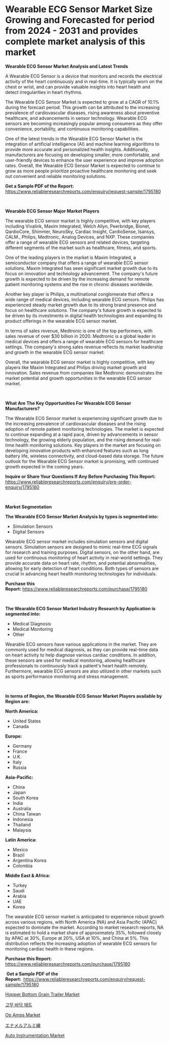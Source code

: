 <p><h1>Wearable ECG Sensor Market Size Growing and Forecasted for period from 2024 - 2031 and provides complete market analysis of this market</h1></p><p><strong>Wearable ECG Sensor Market Analysis and Latest Trends</strong></p>
<p><p>A Wearable ECG Sensor is a device that monitors and records the electrical activity of the heart continuously and in real-time. It is typically worn on the chest or wrist, and can provide valuable insights into heart health and detect irregularities in heart rhythms.</p><p>The Wearable ECG Sensor Market is expected to grow at a CAGR of 10.1% during the forecast period. This growth can be attributed to the increasing prevalence of cardiovascular diseases, rising awareness about preventive healthcare, and advancements in sensor technology. Wearable ECG sensors are becoming increasingly popular among consumers as they offer convenience, portability, and continuous monitoring capabilities.</p><p>One of the latest trends in the Wearable ECG Sensor Market is the integration of artificial intelligence (AI) and machine learning algorithms to provide more accurate and personalized health insights. Additionally, manufacturers are focusing on developing smaller, more comfortable, and user-friendly devices to enhance the user experience and improve adoption rates. Overall, the Wearable ECG Sensor Market is expected to continue to grow as more people prioritize proactive healthcare monitoring and seek out convenient and reliable monitoring solutions.</p></p>
<p><strong>Get a Sample PDF of the Report:&nbsp;</strong> <a href="https://www.reliableresearchreports.com/enquiry/request-sample/1795180">https://www.reliableresearchreports.com/enquiry/request-sample/1795180</a></p>
<p>&nbsp;</p>
<p><strong>Wearable ECG Sensor Major Market Players</strong></p>
<p><p>The wearable ECG sensor market is highly competitive, with key players including Vivalink, Maxim Integrated, Welch Allyn, Peerbridge, Bionet, QardioCore, Shimmer, NeuroSky, Cardiac Insight, CardioSense, Isansys, CALM., Philips, Medtronic, Analog Devices, and NXP. These companies offer a range of wearable ECG sensors and related devices, targeting different segments of the market such as healthcare, fitness, and sports.</p><p>One of the leading players in the market is Maxim Integrated, a semiconductor company that offers a range of wearable ECG sensor solutions. Maxim Integrated has seen significant market growth due to its focus on innovation and technology advancement. The company's future growth is expected to be driven by the increasing demand for remote patient monitoring systems and the rise in chronic diseases worldwide.</p><p>Another key player is Philips, a multinational conglomerate that offers a wide range of medical devices, including wearable ECG sensors. Philips has experienced steady market growth due to its strong brand presence and focus on healthcare solutions. The company's future growth is expected to be driven by its investments in digital health technologies and expanding its product offerings in the wearable ECG sensor market.</p><p>In terms of sales revenue, Medtronic is one of the top performers, with sales revenue of over $30 billion in 2020. Medtronic is a global leader in medical devices and offers a range of wearable ECG sensors for healthcare settings. The company's strong sales revenue reflects its market leadership and growth in the wearable ECG sensor market.</p><p>Overall, the wearable ECG sensor market is highly competitive, with key players like Maxim Integrated and Philips driving market growth and innovation. Sales revenue from companies like Medtronic demonstrates the market potential and growth opportunities in the wearable ECG sensor market.</p></p>
<p>&nbsp;</p>
<p><strong>What Are The Key Opportunities For Wearable ECG Sensor Manufacturers?</strong></p>
<p><p>The Wearable ECG Sensor market is experiencing significant growth due to the increasing prevalence of cardiovascular diseases and the rising adoption of remote patient monitoring technologies. The market is expected to continue expanding at a rapid pace, driven by advancements in sensor technology, the growing elderly population, and the rising demand for real-time health monitoring solutions. Key players in the market are focusing on developing innovative products with enhanced features such as long battery life, wireless connectivity, and cloud-based data storage. The future outlook for the Wearable ECG Sensor market is promising, with continued growth expected in the coming years.</p></p>
<p><strong>Inquire or Share Your Questions If Any Before Purchasing This Report:</strong> <a href="https://www.reliableresearchreports.com/enquiry/pre-order-enquiry/1795180">https://www.reliableresearchreports.com/enquiry/pre-order-enquiry/1795180</a></p>
<p>&nbsp;</p>
<p><strong>Market Segmentation</strong></p>
<p><strong>The Wearable ECG Sensor Market Analysis by types is segmented into:</strong></p>
<p><ul><li>Simulation Sensors</li><li>Digital Sensors</li></ul></p>
<p><p>Wearable ECG sensor market includes simulation sensors and digital sensors. Simulation sensors are designed to mimic real-time ECG signals for research and training purposes. Digital sensors, on the other hand, are used for continuous monitoring of heart activity in real-world settings. They provide accurate data on heart rate, rhythm, and potential abnormalities, allowing for early detection of heart conditions. Both types of sensors are crucial in advancing heart health monitoring technologies for individuals.</p></p>
<p><strong>Purchase this Report:&nbsp;</strong><a href="https://www.reliableresearchreports.com/purchase/1795180">https://www.reliableresearchreports.com/purchase/1795180</a></p>
<p>&nbsp;</p>
<p><strong>The Wearable ECG Sensor Market Industry Research by Application is segmented into:</strong></p>
<p><ul><li>Medical Diagnosis</li><li>Medical Monitoring</li><li>Other</li></ul></p>
<p><p>Wearable ECG sensors have various applications in the market. They are commonly used for medical diagnosis, as they can provide real-time data on heart activity to help diagnose various cardiac conditions. In addition, these sensors are used for medical monitoring, allowing healthcare professionals to continuously track a patient's heart health remotely. Furthermore, wearable ECG sensors are also utilized in other markets such as sports performance monitoring and stress management.</p></p>
<p>&nbsp;</p>
<p><strong>In terms of Region, the Wearable ECG Sensor Market Players available by Region are:</strong></p>
<p>
    <p> <strong> North America: </strong>
        <ul>
            <li>United States</li>
            <li>Canada</li>
        </ul>
        </p> 
    <p> <strong> Europe: </strong>
        <ul>
            <li>Germany</li>
            <li>France</li>
            <li>U.K.</li>
            <li>Italy</li>
            <li>Russia</li>
        </ul>
        </p> 
    <p> <strong> Asia-Pacific: </strong>
        <ul>
            <li>China</li>
            <li>Japan</li>
            <li>South Korea</li>
            <li>India</li>
            <li>Australia</li>
            <li>China Taiwan</li>
            <li>Indonesia</li>
            <li>Thailand</li>
            <li>Malaysia</li>
        </ul>
        </p> 
    <p> <strong> Latin America: </strong>
        <ul>
            <li>Mexico</li>
            <li>Brazil</li>
            <li>Argentina Korea</li>
            <li>Colombia</li>
        </ul>
        </p> 
    <p> <strong> Middle East & Africa: </strong>
        <ul>
            <li>Turkey</li>
            <li>Saudi</li>
            <li>Arabia</li>
            <li>UAE</li>
            <li>Korea</li>
        </ul>
    </p>
    </p>
<p><p>The wearable ECG sensor market is anticipated to experience robust growth across various regions, with North America (NA) and Asia Pacific (APAC) expected to dominate the market. According to market research reports, NA is estimated to hold a market share of approximately 35%, followed closely by APAC at 30%, Europe at 20%, USA at 10%, and China at 5%. This distribution reflects the increasing adoption of wearable ECG sensors for monitoring cardiac health in these regions.</p></p>
<p><strong>Purchase this Report: </strong><a href="https://www.reliableresearchreports.com/purchase/1795180">https://www.reliableresearchreports.com/purchase/1795180</a></p>
<p>&nbsp;<strong>Get a Sample PDF of the Report:&nbsp;&nbsp;</strong><a href="https://www.reliableresearchreports.com/enquiry/request-sample/1795180">https://www.reliableresearchreports.com/enquiry/request-sample/1795180</a></p>
<p><strong></strong></p>
<p><p><a href="https://issuu.com/reportprime-2/docs/hopper-bottom-grain-trailer-market-size-2030.pptx">Hopper Bottom Grain Trailer Market</a></p><p><a href="https://github.com/lzuwsfreyoq70/Market-Research-Report-List-1/blob/main/49507279587.md">고무 바닥 매트</a></p><p><a href="https://github.com/shotows/Market-Research-Report-List-2/blob/main/op-amps-market.md">Op Amps Market</a></p><p><a href="https://github.com/vtbvgl20191192/Market-Research-Report-List-1/blob/main/677054610271.md">エナメルアルミ線</a></p><p><a href="https://issuu.com/reportprime-2/docs/auto-instrumentation-market-size-2030.pptx">Auto Instrumentation Market</a></p></p>